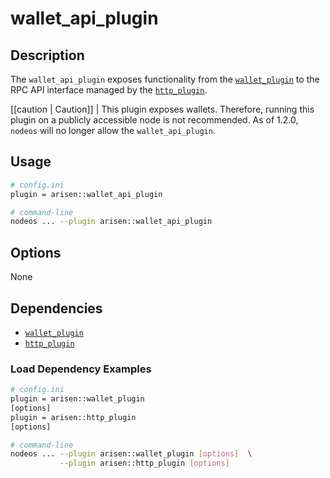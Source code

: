 # wallet_api_plugin

## Description

The `wallet_api_plugin` exposes functionality from the [`wallet_plugin`](../wallet_plugin/index.md) to the RPC API interface managed by the [`http_plugin`](../http_plugin/index.md).

[[caution | Caution]]
| This plugin exposes wallets. Therefore, running this plugin on a publicly accessible node is not recommended. As of 1.2.0, `nodeos` will no longer allow the `wallet_api_plugin`.

## Usage

```sh
# config.ini
plugin = arisen::wallet_api_plugin

# command-line
nodeos ... --plugin arisen::wallet_api_plugin
```

## Options

None

## Dependencies

* [`wallet_plugin`](../wallet_plugin/index.md)
* [`http_plugin`](../http_plugin/index.md)

### Load Dependency Examples

```sh
# config.ini
plugin = arisen::wallet_plugin
[options]
plugin = arisen::http_plugin
[options]

# command-line
nodeos ... --plugin arisen::wallet_plugin [options]  \
           --plugin arisen::http_plugin [options]
```
